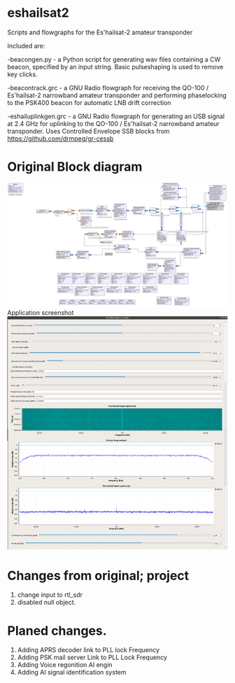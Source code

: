 # eshailsat2
Scripts and flowgraphs for the Es'hailsat-2 amateur transponder

Included are:

-beacongen.py - a Python script for generating wav files containing a CW beacon, specified by an input string. Basic pulseshaping is used to remove key clicks.

-beacontrack.grc - a GNU Radio flowgraph for receiving the QO-100 / Es'hailsat-2 narrowband amateur transponder and performing phaselocking to the PSK400 beacon for automatic LNB drift correction

-eshailuplinkgen.grc - a GNU Radio flowgraph for generating an USB signal at 2.4 GHz for uplinking to the QO-100 / Es'hailsat-2 narrowband amateur transponder. Uses Controlled Envelope SSB blocks from https://github.com/drmpeg/gr-cessb
# Original Block diagram
![Eshail-2 QA-100 Beacon lock](beacontrack_2.grc.png)
Application screenshot
![Eshail-2 QA-100 Beacon lock](beacontrack_app_1.grc.png)
# Changes from original; project
1) change input to rtl_sdr
2) disabled null object.

# Planed changes.
1) Adding APRS decoder link to PLL lock Frequency
2) Adding PSK mail server Link to PLL Lock Frequency
3) Adding Voice regonition AI engin
4) Adding AI signal identification system
